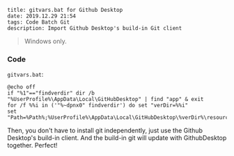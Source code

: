 ```
title: gitvars.bat for Github Desktop
date: 2019.12.29 21:54
tags: Code Batch Git
description: Import Github Desktop's build-in Git client
```

> Windows only.

### Code

`gitvars.bat`:
```batch
@echo off
if "%1"=="findverdir" dir /b "%UserProfile%\AppData\Local\GitHubDesktop" | find "app" & exit
for /f %%i in ('"%~dpnx0" findverdir') do set "verDir=%%i"
set "Path=%Path%;%UserProfile%\AppData\Local\GitHubDesktop\%verDir%\resources\app\git\cmd"
```

Then, you don't have to install git independently, just use the Github Desktop's build-in client. And the build-in git will update with GithubDesktop together. Perfect!
